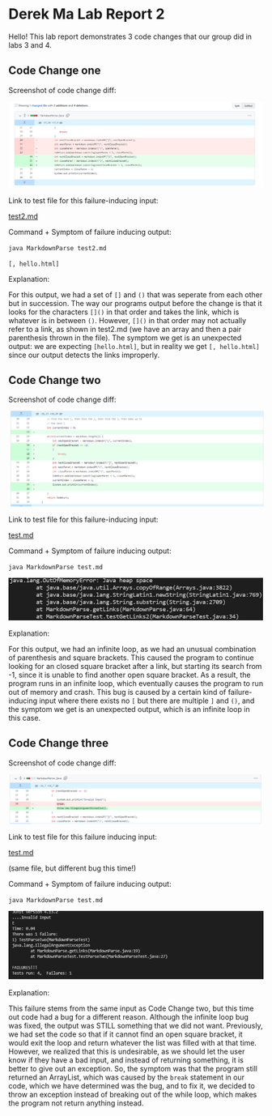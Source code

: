 # Derek Ma Lab Report 2

Hello! This lab report demonstrates 3 code changes that our group did in labs 3 and 4.

## Code Change one

Screenshot of code change diff:

![sscc1](sscc1.png)

Link to test file for this failure-inducing input:

[test2.md](https://raw.githubusercontent.com/Prodlax/markdown-parse/ccc40cabe3dcb0edf868570196ae4491a0388432/test2.md)

Command + Symptom of failure inducing output:

`java MarkdownParse test2.md`

`[, hello.html]`

Explanation:

For this output, we had a set of `[]` and `()` that was seperate from each other but in succession. The way our programs output before the change is that it looks for the characters `[]()` in that order and takes the link, which is whatever is in between `()`. However, `[]()` in that order may not actually refer to a link, as shown in test2.md (we have an array and then a pair parenthesis thrown in the file). The symptom we get is an unexpected output: we are expecting `[hello.html]`, but in reality we get `[, hello.html]` since our output detects the links improperly.

## Code Change two

Screenshot of code change diff: 

![sscc2](sscc2.png)

Link to test file for this failure-inducing input:

[test.md](https://raw.githubusercontent.com/Prodlax/markdown-parse/main/test.md)

Command + Symptom of failure inducing output:

`java MarkdownParse test.md`

![ssfailure2.png](ssfailure2.png)

Explanation: 

For this output, we had an infinite loop, as we had an unusual combination of parenthesis and square brackets. This caused the program to continue looking for an closed square bracket after a link, but starting its search from -1, since it is unable to find another open square bracket. As a result, the program runs in an infinite loop, which eventually causes the program to run out of memory and crash. This bug is caused by a certain kind of failure-inducing input where there exists no `[` but there are multiple `]` and `()`, and the symptom we get is an unexpected output, which is an infinite loop in this case.

## Code Change three

Screenshot of code change diff:

![sscc3](sscc3.png)

Link to test file for this failure inducing input:

[test.md](https://raw.githubusercontent.com/Prodlax/markdown-parse/main/test.md)

(same file, but different bug this time!)

Command + Symptom of failure inducing output:

`java MarkdownParse test.md`

![ssfailure3](ssfailure3.png)

Explanation: 

This failure stems from the same input as Code Change two, but this time out code had a bug for a different reason. Although the infinite loop bug was fixed, the output was STILL something that we did not want. Previously, we had set the code so that if it cannot find an open square bracket, it would exit the loop and return whatever the list was filled with at that time. However, we realized that this is undesirable, as we should let the user know if they have a bad input, and instead of returning something, it is better to give out an exception. So, the symptom was that the program still returned an ArrayList, which was caused by the `break` statement in our code, which we have determined was the bug, and to fix it, we decided to throw an exception instead of breaking out of the while loop, which makes the program not return anything instead.
